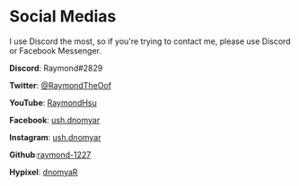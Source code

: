 # Social Medias

I use Discord the most, so if you're trying to contact me, please use Discord or Facebook Messenger.

**Discord**: Raymond#2829

**Twitter**: [@RaymondTheOof](https://twitter.com/RaymondTheOof)

**YouTube**: [RaymondHsu](https://youtube.com/RaymondHsu)

**Facebook**: [ush.dnomyar](https://facebook.com/ush.dnomyar)

**Instagram**: [ush.dnomyar](https://instagram.com/ush.dnomyar)

**Github**:[raymond-1227](https://github.com/raymond-1227)

**Hypixel**: [dnomyaR](https://hypixel.net/members/dnomyar.1811695)